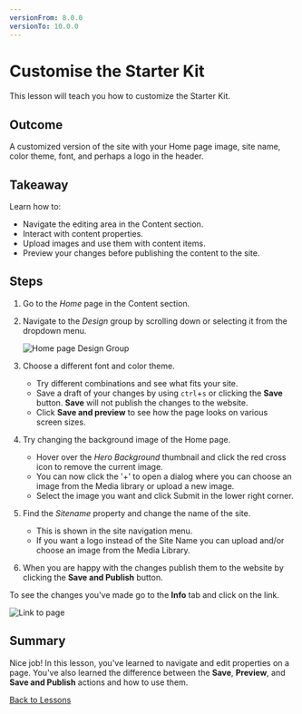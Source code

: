```yaml
---
versionFrom: 8.0.0
versionTo: 10.0.0
---
```


# Customise the Starter Kit

This lesson will teach you how to customize the Starter Kit.

## Outcome

A customized version of the site with your Home page image, site name, color theme, font, and perhaps a logo in the header.

## Takeaway

Learn how to:

* Navigate the editing area in the Content section.
* Interact with content properties.
* Upload images and use them with content items.
* Preview your changes before publishing the content to the site.

## Steps

1. Go to the *Home* page in the Content section.
2. Navigate to the *Design* group by scrolling down or selecting it from the dropdown menu.

    ![Home page Design Group](images/design-group.png)

3. Choose a different font and color theme.

    * Try different combinations and see what fits your site.
    * Save a draft of your changes by using `ctrl`+`s` or clicking the **Save** button. **Save** will not publish the changes to the website.
    * Click **Save and preview** to see how the page looks on various screen sizes.

4. Try changing the background image of the Home page.

    * Hover over the *Hero Background* thumbnail and click the red cross icon to remove the current image.
    * You can now click the '+' to open a dialog where you can choose an image from the Media library or upload a new image.
    * Select the image you want and click Submit in the lower right corner.

5. Find the *Sitename* property and change the name of the site.

    * This is shown in the site navigation menu.
    * If you want a logo instead of the Site Name you can upload and/or choose an image from the Media Library.

6. When you are happy with the changes publish them to the website by clicking the **Save and Publish** button.

To see the changes you've made go to the **Info** tab and click on the link.

![Link to page](images/link-to-page.png)

## Summary

Nice job! In this lesson, you've learned to navigate and edit properties on a page. You've also learned the difference between the **Save**, **Preview**, and **Save and Publish** actions and how to use them.

[Back to Lessons](../index.md)

